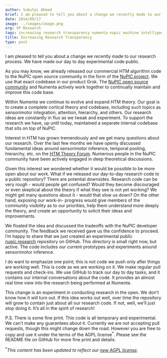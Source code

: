 ```yaml
---
author: Subutai Ahmad
brief: I am pleased to tell you about a change we recently made to our research process. We have made our day to day experimental code public. We've already released our commercial HTM algorithm code to the
date: 2014/09/17
image: ../images/image.png
org: VP Research
tags: increasing research transparency numenta nupic machine intelligence
title: Increasing Research Transparency
type: post
---
```


I am pleased to tell you about a change we recently made to our research
process. We have made our day to day experimental code public.

As you may know, we already released our commercial HTM algorithm code to the
NuPIC open source community in the form of the
[NuPIC project](http://numenta.org). We use that exact codebase in our product
Grok. The [NuPIC open source community](http://discourse.numenta.org/) and
Numenta actively work together to continually maintain and improve this code
base.

Within Numenta we continue to evolve and expand HTM theory. Our goal is to
create a complete cortical theory and codebase, including such topics as
sensorimotor integration, attention, hierarchy, and others. Our research ideas
are constantly in flux as we tweak and experiment. To support the research we
have, up until today, maintained a separate internal codebase that sits on top
of NuPIC.

Interest in HTM has grown tremendously and we get many questions about our
research. Over the last few months we have openly discussed fundamental ideas
around sensorimotor inference, temporal pooling, hierarchy, etc. on the
[HTM Theory Forum](https://discourse.numenta.org/c/htm-theory).
Numerous people in the NuPIC community have been actively engaged in deep
theoretical discussions.

Given this interest we wondered whether it would be possible to be more open
about our work. What if we released our day-to-day research code to a public
repository? There are potential downsides. Research code can be very rough -
would people get confused? Would they become discouraged or even skeptical about
the theory if what they see is not yet working? We might get many questions
about it - would that slow us down? On the other hand, exposing our work-in-
progress would give members of the community visibility as to our priorities,
help them understand more deeply the theory, and create an opportunity to
solicit their ideas and improvements.

We floated the idea and discussed the tradeoffs with the NuPIC developer
community. The feedback we received gave us the confidence to proceed. I’m
happy to share that we just created an experimental public
[nupic.research](https://github.com/numenta/nupic.research) repository on
GitHub. This directory is small right now, but active. The code includes our
current prototypes and experiments around sensorimotor inference.

I do want to emphasize one point; this is not code we push only after things are
working well. This is code as we are working on it. We make regular pull
requests and check-ins. We use GitHub to track our day to day tasks, and it
contains our internal conversations about the code. It provides an almost real
time view into the research being performed at Numenta.

This change is an experiment in conducting research in the open. We don’t know
how it will turn out. If this idea works out well, over time the repository will
grow to contain just about all our research code. If not, well, we’ll just stop
doing it. It’s all in the spirit of research!

P.S. There is some fine print. This code is all temporary and experimental. We
can’t make any guarantees about it. Currently we are not accepting pull
requests, though this might change down the road. However you are free to copy
and use it under the terms of the AGPL license<sup>*</sup>. Please see the
README file on GitHub for more fine print and details.

<sup>\*</sup>*This content has been updated to reflect our
[new AGPL license](http://numenta.org/blog/2015/08/17/licensing-update.html).*
